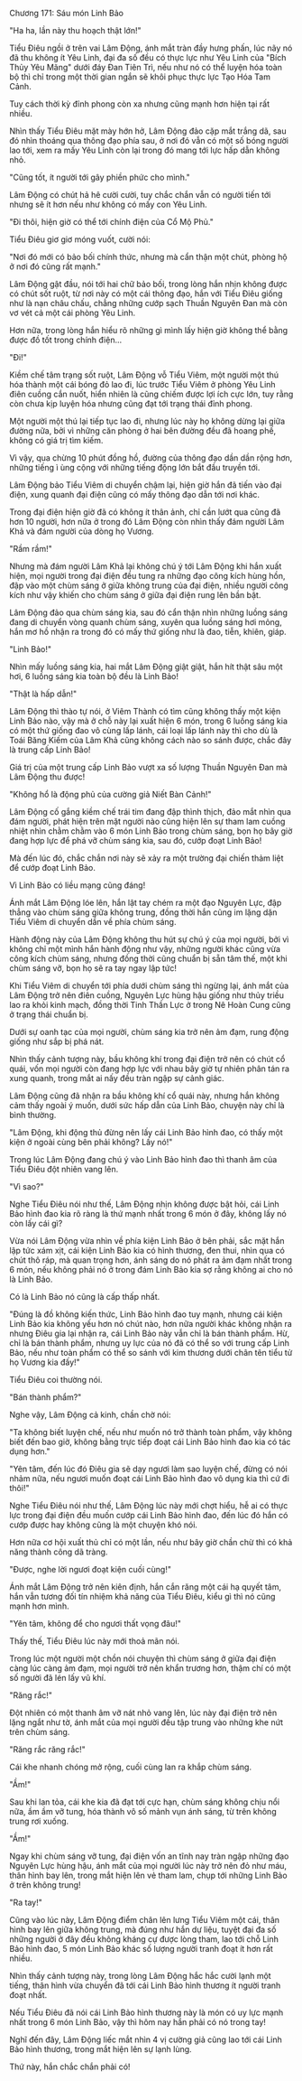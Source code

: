 




Chương 171: Sáu món Linh Bảo


"Ha ha, lần này thu hoạch thật lớn!"

Tiểu Điêu ngồi ở trên vai Lâm Động, ánh mắt tràn đầy hưng phấn, lúc nãy nó đã thu không ít Yêu Linh, đại đa số đều có thực lực như Yêu Linh của "Bích Thủy Yêu Mãng" dưới đáy Đan Tiên Trì, nếu như nó có thể luyện hóa toàn bộ thì chỉ trong một thời gian ngắn sẽ khôi phục thực lực Tạo Hóa Tam Cảnh.

Tuy cách thời kỳ đỉnh phong còn xa nhưng cũng mạnh hơn hiện tại rất nhiều.

Nhìn thấy Tiểu Điêu mặt mày hớn hở, Lâm Động đảo cặp mắt trắng dã, sau đó nhìn thoáng qua thông đạo phía sau, ở nơi đó vẫn có một số bóng người lao tới, xem ra mấy Yêu Linh còn lại trong đó mang tới lực hấp dẫn không nhỏ.

"Cũng tốt, ít người tới gây phiền phức cho mình."

Lâm Động có chút hả hê cười cười, tuy chắc chắn vẫn có người tiến tới nhưng sẽ ít hơn nếu như không có mấy con Yêu Linh.

"Đi thôi, hiện giờ có thể tới chính điện của Cổ Mộ Phủ."

Tiểu Điêu giơ giơ móng vuốt, cười nói:

"Nơi đó mới có bảo bối chính thức, nhưng mà cẩn thận một chút, phòng hộ ở nơi đó cũng rất mạnh."

Lâm Động gật đầu, nói tới hai chữ bảo bối, trong lòng hắn nhịn không được có chút sốt ruột, từ nơi này có một cái thông đạo, hắn với Tiểu Điêu giống như là nạn châu chấu, chẳng những cướp sạch Thuần Nguyên Đan mà còn vơ vét cả một cái phòng Yêu Linh.

Hơn nữa, trong lòng hắn hiểu rõ những gì mình lấy hiện giờ không thể bằng được đồ tốt trong chính điện...

"Đi!"

Kiềm chế tâm trạng sốt ruột, Lâm Động vỗ Tiểu Viêm, một người một thú hóa thành một cái bóng đỏ lao đi, lúc trước Tiểu Viêm ở phòng Yêu Linh điên cuồng cắn nuốt, hiển nhiên là cũng chiếm được lợi ích cực lớn, tuy rằng còn chưa kịp luyện hóa nhưng cũng đạt tới trạng thái đỉnh phong.

Một người một thú lại tiếp tục lao đi, nhưng lúc này họ không dừng lại giữa đường nữa, bởi vì những căn phòng ở hai bên đường đều đã hoang phế, không có giá trị tìm kiếm.

Vì vậy, qua chừng 10 phút đồng hồ, đường của thông đạo dần dần rộng hơn, những tiếng ì ùng cộng với những tiếng động lớn bắt đầu truyền tới.

Lâm Động bảo Tiểu Viêm di chuyển chậm lại, hiện giờ hắn đã tiến vào đại điện, xung quanh đại điện cũng có mấy thông đạo dẫn tới nơi khác.

Trong đại điện hiện giờ đã có không ít thân ảnh, chỉ cần lướt qua cũng đã hơn 10 người, hơn nữa ở trong đó Lâm Động còn nhìn thấy đám người Lâm Khả và đám người của dòng họ Vương.

"Rầm rầm!"

Nhưng mà đám người Lâm Khả lại không chú ý tới Lâm Động khi hắn xuất hiện, mọi người trong đại điện đều tung ra những đạo công kích hùng hồn, đập vào một chùm sáng ở giữa không trung của đại điện, nhiều người công kích như vậy khiến cho chùm sáng ở giữa đại điện rung lên bần bật.

Lâm Động đảo qua chùm sáng kia, sau đó cẩn thận nhìn những luồng sáng đang di chuyển vòng quanh chùm sáng, xuyên qua luồng sáng hơi mỏng, hắn mơ hồ nhận ra trong đó có mấy thứ giống như là đao, tiễn, khiên, giáp.

"Linh Bảo!"

Nhìn mấy luồng sáng kia, hai mắt Lâm Động giật giật, hắn hít thật sâu một hơi, 6 luồng sáng kia toàn bộ đều là Linh Bảo!

"Thật là hấp dẫn!"

Lâm Động thì thào tự nói, ở Viêm Thành có tìm cũng không thấy một kiện Linh Bảo nào, vậy mà ở chỗ này lại xuất hiện 6 món, trong 6 luồng sáng kia có một thứ giống đao vô cùng lấp lánh, cái loại lấp lánh này thì cho dù là Toái Băng Kiếm của Lâm Khả cũng không cách nào so sánh được, chắc đây là trung cấp Linh Bảo!

Giá trị của một trung cấp Linh Bảo vượt xa số lượng Thuần Nguyên Đan mà Lâm Động thu được!

"Không hổ là động phủ của cường giả Niết Bàn Cảnh!"

Lâm Động cố gắng kiềm chế trái tim đang đập thình thịch, đảo mắt nhìn qua đám người, phát hiện trên mặt người nào cũng hiện lên sự tham lam cuồng nhiệt nhìn chằm chằm vào 6 món Linh Bảo trong chùm sáng, bọn họ bây giờ đang hợp lực để phá vỡ chùm sáng kia, sau đó, cướp đoạt Linh Bảo!

Mà đến lúc đó, chắc chắn nơi này sẽ xảy ra một trường đại chiến thảm liệt để cướp đoạt Linh Bảo.

Vì Linh Bảo có liều mạng cũng đáng!

Ánh mắt Lâm Động lóe lên, hắn lật tay chém ra một đạo Nguyên Lực, đập thẳng vào chùm sáng giữa không trung, đồng thời hắn cũng im lặng dặn Tiểu Viêm di chuyển dần về phía chùm sáng.

Hành động này của Lâm Động không thu hút sự chú ý của mọi người, bởi vì không chỉ một mình hắn hành động như vậy, những người khác cũng vừa công kích chùm sáng, nhưng đồng thời cũng chuẩn bị sẵn tâm thế, một khi chùm sáng vỡ, bọn họ sẽ ra tay ngay lập tức!

Khi Tiểu Viêm di chuyển tới phía dưới chùm sáng thì ngừng lại, ánh mắt của Lâm Động trở nên điên cuồng, Nguyên Lực hùng hậu giống như thủy triều lao ra khỏi kinh mạch, đồng thời Tinh Thần Lực ở trong Nê Hoàn Cung cũng ở trạng thái chuẩn bị.

Dưới sự oanh tạc của mọi người, chùm sáng kia trở nên ảm đạm, rung động giống như sắp bị phá nát.

Nhìn thấy cảnh tượng này, bầu không khí trong đại điện trở nên có chút cổ quái, vốn mọi người còn đang hợp lực với nhau bây giờ tự nhiên phân tán ra xung quanh, trong mắt ai nấy đều tràn ngập sự cảnh giác.

Lâm Động cũng đã nhận ra bầu không khí cổ quái này, nhưng hắn không cảm thấy ngoài ý muốn, dưới sức hấp dẫn của Linh Bảo, chuyện này chỉ là bình thường.

"Lâm Động, khi động thủ đừng nên lấy cái Linh Bảo hình đao, có thấy một kiện ở ngoài cùng bên phải không? Lấy nó!"

Trong lúc Lâm Động đang chú ý vào Linh Bảo hình đao thì thanh âm của Tiểu Điêu đột nhiên vang lên.

"Vì sao?"

Nghe Tiểu Điêu nói như thế, Lâm Động nhịn không được bật hỏi, cái Linh Bảo hình đao kia rõ ràng là thứ mạnh nhất trong 6 món ở đây, không lấy nó còn lấy cái gì?

Vừa nói Lâm Động vừa nhìn về phía kiện Linh Bảo ở bên phải, sắc mặt hắn lập tức xám xịt, cái kiện Linh Bảo kia có hình thương, đen thui, nhìn qua có chút thô ráp, mà quan trọng hơn, ánh sáng do nó phát ra ảm đạm nhất trong 6 món, nếu không phải nó ở trong đám Linh Bảo kia sợ rằng không ai cho nó là Linh Bảo.

Có là Linh Bảo nó cũng là cấp thấp nhất.

"Đúng là đồ không kiến thức, Linh Bảo hình đao tuy mạnh, nhưng cái kiện Linh Bảo kia không yếu hơn nó chút nào, hơn nữa người khác không nhận ra nhưng Điêu gia lại nhận ra, cái Linh Bảo này vẫn chỉ là bán thành phẩm. Hừ, chỉ là bán thành phẩm, nhưng uy lực của nó đã có thể so với trung cấp Linh Bảo, nếu như toàn phẩm có thể so sánh với kim thương dưới chân tên tiểu tử họ Vương kia đấy!"

Tiểu Điêu coi thường nói.

"Bán thành phẩm?"

Nghe vậy, Lâm Động cả kinh, chần chờ nói:

"Ta không biết luyện chế, nếu như muốn nó trở thành toàn phẩm, vậy không biết đến bao giờ, không bằng trực tiếp đoạt cái Linh Bảo hình đao kia có tác dụng hơn."

"Yên tâm, đến lúc đó Điêu gia sẽ dạy ngươi làm sao luyện chế, đừng có nói nhảm nữa, nếu ngươi muốn đoạt cái Linh Bảo hình đao vô dụng kia thì cứ đi thôi!"

Nghe Tiểu Điêu nói như thế, Lâm Động lúc này mới chợt hiểu, hễ ai có thực lực trong đại điện đều muốn cướp cái Linh Bảo hình đao, đến lúc đó hắn có cướp được hay không cũng là một chuyện khó nói.

Hơn nữa cơ hội xuất thủ chỉ có một lần, nếu như bây giờ chần chừ thì có khả năng thành công dã tràng.

"Được, nghe lời ngươi đoạt kiện cuối cùng!"

Ánh mắt Lâm Động trở nên kiên định, hắn cắn răng một cái hạ quyết tâm, hắn vẫn tương đối tín nhiệm khả năng của Tiểu Điêu, kiểu gì thì nó cũng mạnh hơn mình.

"Yên tâm, không để cho ngươi thất vọng đâu!"

Thấy thế, Tiểu Điêu lúc này mới thoả mãn nói.

Trong lúc một người một chồn nói chuyện thì chùm sáng ở giữa đại điện càng lúc càng ảm đạm, mọi người trở nên khẩn trương hơn, thậm chí có một số người đã lén lấy vũ khí.

"Răng rắc!"

Đột nhiên có một thanh âm vỡ nát nhỏ vang lên, lúc này đại điện trở nên lặng ngắt như tờ, ánh mắt của mọi người đều tập trung vào những khe nứt trên chùm sáng.

"Răng rắc răng rắc!"

Cái khe nhanh chóng mở rộng, cuối cùng lan ra khắp chùm sáng.

"Ầm!"

Sau khi lan tỏa, cái khe kia đã đạt tới cực hạn, chùm sáng không chịu nổi nữa, ầm ầm vỡ tung, hóa thành vô số mảnh vụn ánh sáng, từ trên không trung rơi xuống.

"Ầm!"

Ngay khi chùm sáng vỡ tung, đại điện vốn an tĩnh nay tràn ngập những đạo Nguyên Lực hùng hậu, ánh mắt của mọi người lúc này trở nên đỏ như máu, thân hình bay lên, trong mắt hiện lên vẻ tham lam, chụp tới những Linh Bảo ở trên không trung!

"Ra tay!"

Cũng vào lúc này, Lâm Động điểm chân lên lưng Tiểu Viêm một cái, thân hình bay lên giữa không trung, mà đúng như hắn dự liệu, tuyệt đại đa số những người ở đây đều không kháng cự được lòng tham, lao tới chỗ Linh Bảo hình đao, 5 món Linh Bảo khác số lượng người tranh đoạt ít hơn rất nhiều.

Nhìn thấy cảnh tượng này, trong lòng Lâm Động hắc hắc cười lạnh một tiếng, thân hình vừa chuyển đã tới cái Linh Bảo hình thương ít người tranh đoạt nhất.

Nếu Tiểu Điêu đã nói cái Linh Bảo hình thương này là món có uy lực mạnh nhất trong 6 món Linh Bảo, vậy thì hôm nay hắn phải có nó trong tay!

Nghĩ đến đây, Lâm Động liếc mắt nhìn 4 vị cường giả cũng lao tới cái Linh Bảo hình thương, trong mắt hiện lên sự lạnh lùng.

Thứ này, hắn chắc chắn phải có!





